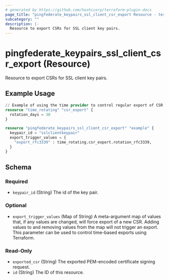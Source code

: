 ```yaml
---
# generated by https://github.com/hashicorp/terraform-plugin-docs
page_title: "pingfederate_keypairs_ssl_client_csr_export Resource - terraform-provider-pingfederate"
subcategory: ""
description: |-
  Resource to export CSRs for SSL client key pairs.
---
```


# pingfederate_keypairs_ssl_client_csr_export (Resource)

Resource to export CSRs for SSL client key pairs.

## Example Usage

```terraform
// Example of using the time provider to control regular export of CSR
resource "time_rotating" "csr_export" {
  rotation_days = 30
}

resource "pingfederate_keypairs_ssl_client_csr_export" "example" {
  keypair_id = "sslclientkeypair"
  export_trigger_values = {
    "export_rfc3339" : time_rotating.csr_export.rotation_rfc3339,
  }
}
```

<!-- schema generated by tfplugindocs -->
## Schema

### Required

- `keypair_id` (String) The id of the key pair.

### Optional

- `export_trigger_values` (Map of String) A meta-argument map of values that, if any values are changed, will force export of a new CSR. Adding values to and removing values from the map will not trigger an export. This parameter can be used to control time-based exports using Terraform.

### Read-Only

- `exported_csr` (String) The exported PEM-encoded certificate signing request.
- `id` (String) The ID of this resource.
